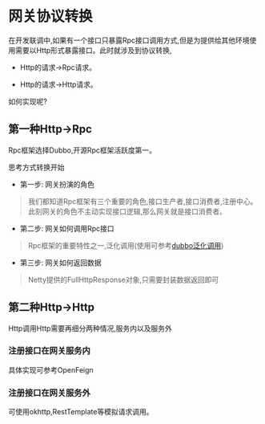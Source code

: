 # 网关协议转换

在开发联调中,如果有一个接口只暴露Rpc接口调用方式,但是为提供给其他环境使用需要以Http形式暴露接口。此时就涉及到协议转换,

- Http的请求->Rpc请求。

- Http的请求->Http请求。

如何实现呢?

## 第一种Http->Rpc

Rpc框架选择Dubbo,开源Rpc框架活跃度第一。

思考方式转换开始

- 第一步: 网关扮演的角色

> 我们都知道Rpc框架有三个重要的角色,接口生产者,接口消费者,注册中心。此刻网关的角色不主动实现接口逻辑,那么网关就是接口消费者。

- 第二步: 网关如何调用Rpc接口

> Rpc框架的重要特性之一,泛化调用(使用可参考[dubbo泛化调用](https://cn.dubbo.apache.org/zh-cn/overview/mannual/java-sdk/advanced-features-and-usage/service/generic-reference/))

- 第三步: 网关如何返回数据

> Netty提供的FullHttpResponse对象,只需要封装数据返回即可

## 第二种Http->Http

Http调用Http需要再细分两种情况,服务内以及服务外

### 注册接口在网关服务内

具体实现可参考OpenFeign

### 注册接口在网关服务外
可使用okhttp,RestTemplate等模拟请求调用。























